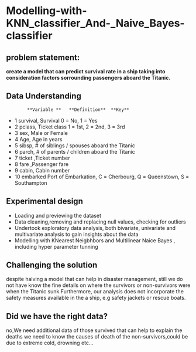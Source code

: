 # Modelling-with-KNN_classifier_And-_Naive_Bayes-classifier
## problem statement:
**create a model that can predict survival rate in a ship taking into consideration factors sorrounding passengers aboard the Titanic.**
## Data Understanding
			**Variable **	**Definition**	**Key**
*	1	survival,	Survival	0 = No, 1 = Yes
*	2	pclass,	Ticket class	1 = 1st, 2 = 2nd, 3 = 3rd
*	3	sex,	Male or Female
*	4	Age,	Age in years	
*	5	sibsp,	# of siblings / spouses aboard the Titanic	
*	6	parch,	# of parents / children aboard the Titanic	
*	7	ticket	,Ticket number	
*	8	fare	,Passenger fare	
*	9	cabin,	Cabin number	
*	10	embarked	Port of Embarkation,	C = Cherbourg, Q = Queenstown, S = Southampton


## Experimental design
* Loading and previewing the dataset
* Data cleaning,removing and replacing null values, checking for outliers
* Undertook exploratory data analysis, both bivariate, univariate and multivariate analysis to gain insights about the data
* Modelling with KNearest Neigbhbors and Multilinear Naice Bayes , including hyper parameter tunning 
## Challenging the solution
despite halving a model that can help in disaster management, still we do not have know the fine details on where the survivors or non-survivors were when the Titanic sunk.Furthermore, our analysis does not incorporate the safety measures available in the a ship, e.g safety jackets or rescue boats. 
## Did we have the right data? ## 
no,We need additional data of those survived that can help to explain the deaths
 we need to know the causes of death of the non-survivors,could be due to extreme cold, drowning etc... 
